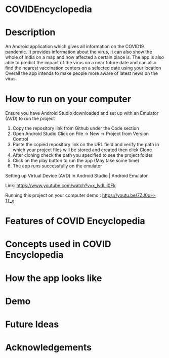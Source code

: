 # COVIDEncyclopedia
# Description
An Android application which gives all information on the COVID19 pandemic. It provides information about the virus, it can also show the whole of India on a map and how
affected a certain place is. The app is also able to predict the impact of the virus on a near future date and can also find the nearest vaccination centers on a selected 
date using your location
Overall the app intends to make people more aware of latest news on the virus.

# How to run on your computer
Ensure you have Android Studio downloaded and set up with an Emulator (AVD) to run the project

1. Copy the repository link from Github under the Code section
2. Open Android Studio Click on File -> New -> Project from Version Control
3. Paste the copied repository link on the URL field and verify the path in which your project files will be stored and created then click Clone
4. After cloning check the path you specified to see the project folder
5. Click on the play button to run the app (May take some time)
6. The app runs successfully on the emulator

Setting up Virtual Device (AVD) in Android Studio | Android Emulator

Link: https://www.youtube.com/watch?v=x_lvdLil0Fk

Running this project on your computer demo : https://youtu.be/7ZJ0uH-1T_g

# Features of COVID Encyclopedia

# Concepts used in COVID Encyclopedia

# How the app looks like

# Demo

# Future Ideas

# Acknowledgements

